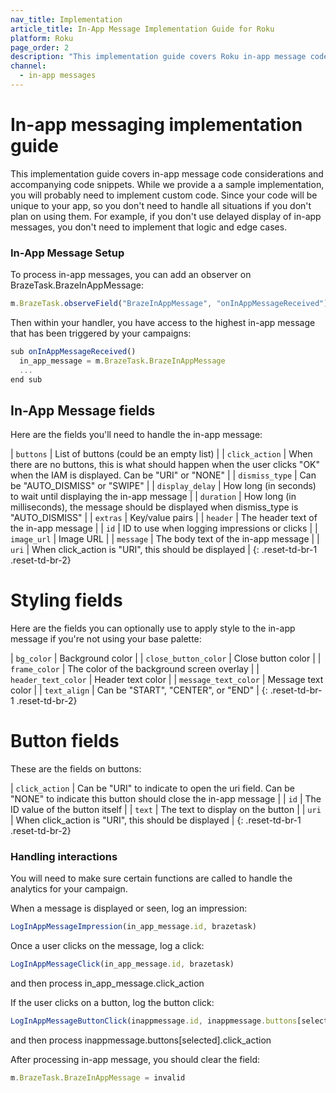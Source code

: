 ```yaml
---
nav_title: Implementation
article_title: In-App Message Implementation Guide for Roku
platform: Roku
page_order: 2
description: "This implementation guide covers Roku in-app message code considerations"
channel:
  - in-app messages
---
```


# In-app messaging implementation guide

 This implementation guide covers in-app message code considerations and accompanying code snippets.  While we provide a a sample implementation, you will probably need to implement custom code. Since your code will be unique to your app, so you don't need to handle all situations if you don't plan on using them.  For example, if you don't use delayed display of in-app messages, you don't need to implement that logic and edge cases.

### In-App Message Setup

To process in-app messages, you can add an observer on BrazeTask.BrazeInAppMessage:

```javascript
m.BrazeTask.observeField("BrazeInAppMessage", "onInAppMessageReceived")
```

Then within your handler, you have access to the highest in-app message that has been triggered by your campaigns:

```javascript
sub onInAppMessageReceived()
  in_app_message = m.BrazeTask.BrazeInAppMessage
  ...
end sub
```

## In-App Message fields
Here are the fields you'll need to handle the in-app message:

| `buttons` | List of buttons (could be an empty list) |
| `click_action` | When there are no buttons, this is what should happen when the user clicks "OK" when the IAM is displayed. Can be "URI" or "NONE" |
| `dismiss_type` | Can be "AUTO_DISMISS" or "SWIPE" |
| `display_delay` | How long (in seconds) to wait until displaying the in-app message |
| `duration` | How long (in milliseconds), the message should be displayed when dismiss_type is "AUTO_DISMISS" |
| `extras` | Key/value pairs |
| `header` | The header text of the in-app message |
| `id` | ID to use when logging impressions or clicks |
| `image_url` | Image URL |
| `message` | The body text of the in-app message |
| `uri` | When click_action is "URI", this should be displayed |
{: .reset-td-br-1 .reset-td-br-2}

# Styling fields
Here are the fields you can optionally use to apply style to the in-app message if you're not using your base palette:

| `bg_color` | Background color |
| `close_button_color` | Close button color |
| `frame_color` | The color of the background screen overlay |
| `header_text_color` | Header text color |
| `message_text_color` | Message text color |
| `text_align` | Can be "START", "CENTER", or "END" |
{: .reset-td-br-1 .reset-td-br-2}

# Button fields
These are the fields on buttons:

| `click_action` | Can be "URI" to indicate to open the uri field. Can be "NONE" to indicate this button should close the in-app message |
| `id` | The ID value of the button itself |
| `text` | The text to display on the button |
| `uri` | When click_action is "URI", this should be displayed |
{: .reset-td-br-1 .reset-td-br-2}

### Handling interactions

You will need to make sure certain functions are called to handle the analytics for your campaign.<br />

When a message is displayed or seen, log an impression:
```javascript
LogInAppMessageImpression(in_app_message.id, brazetask)
```

Once a user clicks on the message, log a click:
```javascript
LogInAppMessageClick(in_app_message.id, brazetask)
```
and then process in_app_message.click_action

If the user clicks on a button, log the button click:
```javascript
LogInAppMessageButtonClick(inappmessage.id, inappmessage.buttons[selected].id, brazetask)
```
and then process inappmessage.buttons[selected].click_action

After processing in-app message, you should clear the field:
```javascript
m.BrazeTask.BrazeInAppMessage = invalid
```
